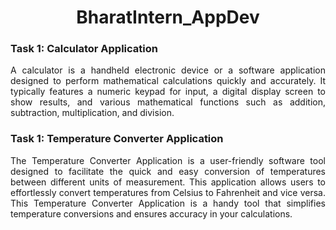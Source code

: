 <h1 align = "center"> BharatIntern_AppDev </h1>
<h3> Task 1: Calculator Application </h3>
<p align = "justify">
A calculator is a handheld electronic device or a software application designed to perform mathematical calculations quickly and accurately. It typically features a numeric keypad for input, a digital display screen to show results, and various mathematical functions such as addition, subtraction, multiplication, and division.
</p>

<h3> Task 1: Temperature Converter Application </h3>
<p align = "justify">
The Temperature Converter Application is a user-friendly software tool designed to facilitate the quick and easy conversion of temperatures between different units of measurement. This application allows users to effortlessly convert temperatures from Celsius to Fahrenheit and vice versa. This Temperature Converter Application is a handy tool that simplifies temperature conversions and ensures accuracy in your calculations.
</p>
